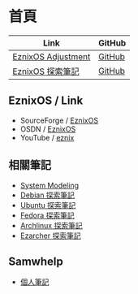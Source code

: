

# 首頁

| Link | GitHub |
| ---- | ------ |
| [EznixOS Adjustment](https://samwhelp.github.io/eznixos-adjustment/) | [GitHub](https://github.com/samwhelp/eznixos-adjustment) |
| [EznixOS 探索筆記](https://samwhelp.github.io/note-about-eznixos/) | [GitHub](https://github.com/samwhelp/note-about-eznixos) |


## EznixOS / Link

* SourceForge / [EznixOS](https://sourceforge.net/projects/eznixos/)
* OSDN / [EznixOS](https://osdn.net/projects/eznix-os/)
* YouTube / [eznix](https://www.youtube.com/c/eznix/videos)




## 相關筆記

* [System Modeling](https://samwhelp.github.io/system-modeling/)
* [Debian 探索筆記](https://samwhelp.github.io/note-about-debian/)
* [Ubuntu 探索筆記](https://samwhelp.github.io/note-about-ubuntu/)
* [Fedora 探索筆記](https://samwhelp.github.io/note-about-fedora/)
* [Archlinux 探索筆記](https://samwhelp.github.io/note-about-archlinux/)
* [Ezarcher 探索筆記](https://samwhelp.github.io/note-about-ezarcher/)


## Samwhelp

* [個人筆記](https://samwhelp.github.io/book/)
